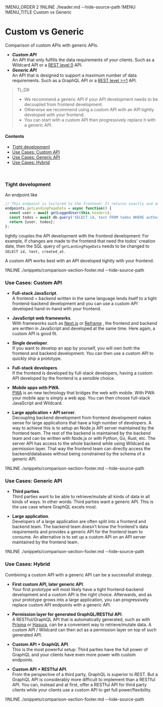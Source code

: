 !MENU_ORDER 2
!INLINE ./header.md --hide-source-path
!MENU
!MENU_TITLE Custom vs Generic
&nbsp;

# Custom vs Generic

Comparison of custom APIs with generic APIs.

- **_Custom API_**
  <br/>
  An API that only fulfills the data requirements of your clients.
  Such as
  a Wildcard API or
  a [REST level 0](https://martinfowler.com/articles/richardsonMaturityModel.html#level0) API.
- **_Generic API_**
  <br/>
  An API that is designed to support a maximum number of data requirements.
  Such as
  a GraphQL API or
  a [REST level >=1](https://martinfowler.com/articles/richardsonMaturityModel.html#level1) API.

> TL;DR
>  - We recommend a generic API if your API development needs to be decoupled from frontend development.
>  - Otherwise we recommend using a custom API with an API tightly developed with your frontend.
>  - You can start with a custom API then progressively replace it with a generic API.

#### Contents

 - [Tight development](#tight-development)
 - [Use Cases: Custom API](#use-cases-custom-api)
 - [Use Cases: Generic API](#use-cases-generic-api)
 - [Use Cases: Hybrid](#use-cases-hybrid)


<br/>


### Tight development

An endpoint like

~~~js
// This endpoint is tailored to the frontend: It returns exactly and only what the landing page needs
endpoints.getLandingPageData = async function() {
  const user = await getLoggedUser(this.headers);
  const todos = await db.query('SELECT id, text FROM todos WHERE authorId = ${user.id};');
  return {user, todos};
};
~~~

tightly couples the API development with the frontend development:
For example,
if changes are made to the frontend that need the todos' creation date,
then the SQL query of `getLandingPageData` needs to be changed to `SELECT id, text, created_at`.

A custom API works best with an API developed tightly with your frontend.

!INLINE ./snippets/comparison-section-footer.md --hide-source-path






### Use Cases: Custom API

- **Full-stack JavaScript**.
  <br/>
  A frontend + backend written in the same language
  lends itself to a tight frontend-backend development
  and you can use a custom API developed hand-in-hand with your frontend.

- **JavaScript web frameworks**.
  <br/>
  With frameworks such as
  [Next.js](https://github.com/zeit/next.js#readme)
  or
  [Reframe](https://github.com/reframejs/reframe#readme)
  ,
  the frontend and backend are written in JavaScript and developed at the same time.
  Here again, a custom API is good fit.

- **Single developer**.
  <br/>
  If you want to develop an app by yourself,
  you will own both the frontend and backend development.
  You can then use a custom API to quickly ship a prototype.

- **Full-stack developers**.
  <br/>
  If the frontend is developed by full-stack developers,
  having a custom API developed by the frontend is a sensible choice.

- **Mobile apps with PWA**.
  <br/>
  [PWA](https://developers.google.com/web/progressive-web-apps/)
  is an new technology that bridges the web with mobile.
  With PWA your mobile app is simply a web app.
  You can then choose full-stack JavaScript and Wildcard.

- **Large application + API server**.
  <br/>
  Decoupling backend development from frontend development makes sense for large applications that have a high number of developers.
  A way to achieve this is to setup an Node.js API server maintained by the frontend team.
  The rest of the backend is maintained by the backend team and can be written
  with Node.js or with Python, Go, Rust, etc.
  The server API has access to the whole backend while using Wildcard as permission layer.
  That way the frontend team can directly access the backend/databases without being constrained by the schema of a generic API.

!INLINE ./snippets/comparison-section-footer.md --hide-source-path







### Use Cases: Generic API

- **Third parties**.
  <br/>
  Third parties want to be
  able to retrieve/mutate all kinds of data in all kinds of ways.
  In other words: Third parties want a generic API.
  This is the use case where GraphQL excels most.

- **Large application**.
  <br/>
  Developers of a large application are often split into a frontend and backend team.
  The backend team doesn't know the frontend's data requirements and provides a generic API for the frontend team to consume.
  An alternative is to set up a custom API on an API server maintained by the frontend team.

!INLINE ./snippets/comparison-section-footer.md --hide-source-path








### Use Cases: Hybrid

Combining a custom API with a generic API can be a successfull strategy.

- **First custom API, later generic API**.
  <br/>
  Your first prototype will most likely have a tight frontend-backend development
  and a custom API is the right choice.
  Afterwards,
  and as your prototype grows into a large application,
  you can progressively replace custom API endpoints with a generic API.

- **Permission layer for generated GraphQL/RESTful API**.
  <br/>
  A RESTful/GraphQL API that is automatically generated,
  such as with [Prisma](https://github.com/prisma/prisma) or [Hasura](https://github.com/hasura/graphql-engine),
  can be a convenient way to retrieve/mutate data.
  A custom API / Wildcard can then act as a permission layer on top of such generated API.

- **Custom API + GraphQL API**.
  <br/>
  This is the most powerful setup:
  Third parties have the full power of GraphQL and your clients have even more power with custom endpoints.

- **Custom API + RESTful API**.
  <br/>
  From the perspective of a third party,
  GraphQL is superior to REST.
  But a GraphQL API is considerably more difficult to implement than a RESTful API.
  You can, instead and at first, offer a RESTful API for third party clients
  while your clients use
  a custom API to get full power/flexibility.

!INLINE ./snippets/comparison-section-footer.md --hide-source-path


